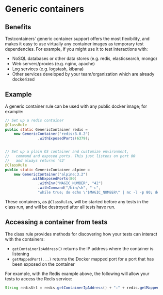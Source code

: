 # Generic containers

## Benefits

Testcontainers' generic container support offers the most flexibility, and makes it easy to use virtually any container
images as temporary test dependencies. For example, if you might use it to test interactions with:

* NoSQL databases or other data stores (e.g. redis, elasticsearch, mongo)
* Web servers/proxies (e.g. nginx, apache)
* Log services (e.g. logstash, kibana)
* Other services developed by your team/organization which are already dockerized

## Example

A generic container rule can be used with any public docker image; for example:
```java
// Set up a redis container
@ClassRule
public static GenericContainer redis =
	new GenericContainer("redis:3.0.2")
               .withExposedPorts(6379);


// Set up a plain OS container and customize environment, 
//   command and exposed ports. This just listens on port 80 
//   and always returns '42'
@ClassRule
public static GenericContainer alpine =
	new GenericContainer("alpine:3.2")
    		.withExposedPorts(80)
               .withEnv("MAGIC_NUMBER", "42")
               .withCommand("/bin/sh", "-c", 
               "while true; do echo \"$MAGIC_NUMBER\" | nc -l -p 80; done");
```

These containers, as `@ClassRule`s, will be started before any tests in the class run, and will be destroyed after all
tests have run.

## Accessing a container from tests

The class rule provides methods for discovering how your tests can interact with the containers:

* `getContainerIpAddress()` returns the IP address where the container is listening
* `getMappedPort(...)` returns the Docker mapped port for a port that has been exposed on the container

For example, with the Redis example above, the following will allow your tests to access the Redis service:
```java
String redisUrl = redis.getContainerIpAddress() + ":" + redis.getMappedPort(6379);
```
